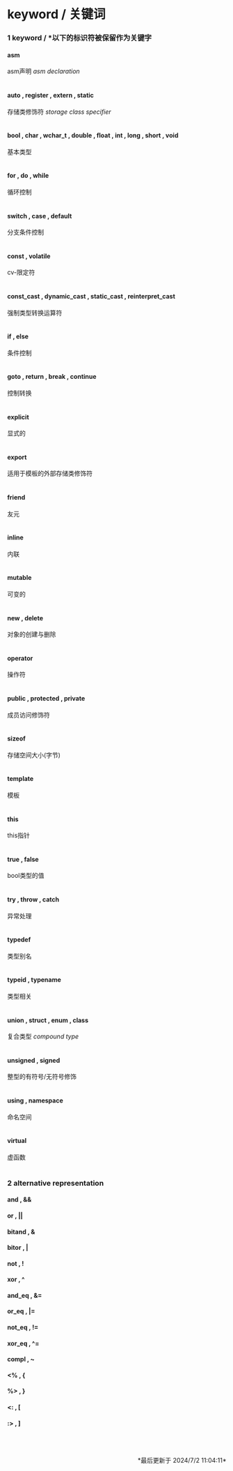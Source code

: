 # keyword / 关键词
### 1 keyword / \*以下的标识符被保留作为关键字<br>
#### asm<br>
asm声明 *asm declaration* <br>
<br>
#### auto , register , extern , static<br>
存储类修饰符 *storage class specifier* <br>
<br>
#### bool , char , wchar_t , double , float , int , long , short , void<br>
基本类型<br>
<br>
#### for , do , while<br>
循环控制<br>
<br>
#### switch , case , default<br>
分支条件控制<br>
<br>
#### const , volatile<br>
cv-限定符<br>
<br>
#### const_cast , dynamic_cast , static_cast , reinterpret_cast<br>
强制类型转换运算符<br>
<br>
#### if , else<br>
条件控制<br>
<br>
#### goto , return , break , continue<br>
控制转换<br>
<br>
#### explicit<br>
显式的<br>
<br>
#### export<br>
适用于模板的外部存储类修饰符<br>
<br>
#### friend<br>
友元<br>
<br>
#### inline<br>
内联<br>
<br>
#### mutable<br>
可变的<br>
<br>
#### new , delete<br>
对象的创建与删除<br>
<br>
#### operator<br>
操作符<br>
<br>
#### public , protected , private<br>
成员访问修饰符<br>
<br>
#### sizeof<br>
存储空间大小(字节)<br>
<br>
#### template<br>
模板<br>
<br>
#### this<br>
this指针<br>
<br>
#### true , false<br>
bool类型的值<br>
<br>
#### try , throw , catch<br>
异常处理<br>
<br>
#### typedef<br>
类型别名<br>
<br>
#### typeid , typename<br>
类型相关<br>
<br>
#### union , struct , enum , class<br>
复合类型 *compound type*<br>
<br>
#### unsigned , signed<br>
整型的有符号/无符号修饰<br>
<br>
#### using , namespace<br>
命名空间<br>
<br>
#### virtual<br>
虚函数<br>
<br>


### 2 alternative representation<br>
#### and , &&
#### or , ||
#### bitand , &
#### bitor , |
#### not , !
#### xor , ^
#### and_eq , &=
#### or_eq , |=
#### not_eq , !=
#### xor_eq , ^=
#### compl , ~
#### <% , {
#### %> , }
#### <: , [
#### :> , ]

<br>
<br><p align="right">*最后更新于 2024/7/2 11:04:11*